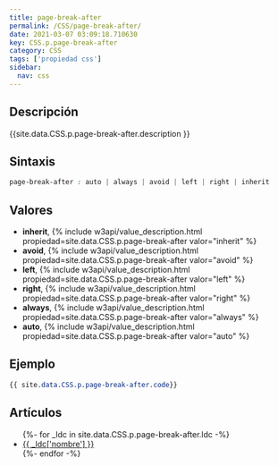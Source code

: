```yaml
---
title: page-break-after
permalink: /CSS/page-break-after/
date: 2021-03-07 03:09:18.710630
key: CSS.p.page-break-after
category: CSS
tags: ['propiedad css']
sidebar: 
  nav: css
---
```


## Descripción
{{site.data.CSS.p.page-break-after.description }}

## Sintaxis
~~~css
page-break-after : auto | always | avoid | left | right | inherit
~~~

## Valores
* **inherit**,  {% include w3api/value_description.html propiedad=site.data.CSS.p.page-break-after valor="inherit" %}
* **avoid**,  {% include w3api/value_description.html propiedad=site.data.CSS.p.page-break-after valor="avoid" %}
* **left**,  {% include w3api/value_description.html propiedad=site.data.CSS.p.page-break-after valor="left" %}
* **right**,  {% include w3api/value_description.html propiedad=site.data.CSS.p.page-break-after valor="right" %}
* **always**,  {% include w3api/value_description.html propiedad=site.data.CSS.p.page-break-after valor="always" %}
* **auto**,  {% include w3api/value_description.html propiedad=site.data.CSS.p.page-break-after valor="auto" %}

## Ejemplo
~~~css
{{ site.data.CSS.p.page-break-after.code}}
~~~

## Artículos
<ul>
{%- for _ldc in site.data.CSS.p.page-break-after.ldc -%}
   <li>
       <a href="{{_ldc['url'] }}">{{ _ldc['nombre'] }}</a>
   </li>
{%- endfor -%}
</ul>
